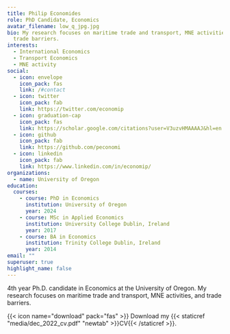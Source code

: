 ```yaml
---
title: Philip Economides
role: PhD Candidate, Economics
avatar_filename: low_q_jpg.jpg
bio: My research focuses on maritime trade and transport, MNE activities and
  trade barriers.
interests:
  - International Economics
  - Transport Economics
  - MNE activity
social:
  - icon: envelope
    icon_pack: fas
    link: /#contact
  - icon: twitter
    icon_pack: fab
    link: https://twitter.com/economip
  - icon: graduation-cap
    icon_pack: fas
    link: https://scholar.google.com/citations?user=V3uzvHMAAAAJ&hl=en
  - icon: github
    icon_pack: fab
    link: https://github.com/peconomi
  - icon: linkedin
    icon_pack: fab
    link: https://www.linkedin.com/in/economip/
organizations:
  - name: University of Oregon
education:
  courses:
    - course: PhD in Economics
      institution: University of Oregon
      year: 2024
    - course: MSc in Applied Economics
      institution: University College Dublin, Ireland
      year: 2017
    - course: BA in Economics
      institution: Trinity College Dublin, Ireland
      year: 2014
email: ""
superuser: true
highlight_name: false
---
```

4th year Ph.D. candidate in Economics at the University of Oregon. 
My research focuses on maritime trade and transport, MNE activities, and trade barriers.

{{< icon name="download" pack="fas" >}} Download my {{< staticref "media/dec_2022_cv.pdf" "newtab" >}}CV{{< /staticref >}}.

